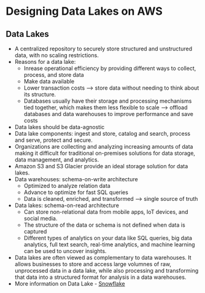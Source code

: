 # Designing Data Lakes on AWS

## Data Lakes
- A centralized repository to securely store structured and unstructured data, with no scaling restrictions.
- Reasons for a data lake:
    - Inrease operational efficiency by providing different ways to collect, process, and store data
    - Make data available
    - Lower transaction costs --> store data without needing to think about its structure.
    - Databases usually have their storage and processing mechanisms tied together, which makes them less flexible to scale --> offload databases and data warehouses to improve performance and save costs
- Data lakes should be data-agnostic
- Data lake components: ingest and store, catalog and search, process and serve, protect and secure.
- Organizations are collecting and analyzing increasing amounts of data making it difficult for traditional on-premises solutions for data storage, data management, and analytics.
- Amazon S3 and S3 Glacier provide an ideal storage solution for data lakes.
- Data warehouses: schema-on-write architecture
    - Optimized to analyze relation data
    - Advance to optimize for fast SQL queries
    - Data is cleaned, enriched, and transformed --> single source of truth
- Data lakes: schema-on-read architecture
    - Can store non-relational data from mobile apps, IoT devices, and social media.
    - The structure of the data or schema is not defined when data is captured
    - Different types of analytics on your data like SQL queries, big data analytics, full text search, real-time analytics, and machine learning can be used to uncover insights.
- Data lakes are often viewed as complementary to data warehouses. It allows businesses to store and access large volumnes of raw, unprocessed data in a data lake, while also processing and transforming that data into a structured format for analysis in a data warehouses.
- More information on Data Lake - [Snowflake](https://snowflake.hub.hushly.com/data-lake-stream/cloud-data-lakes-for-dummies])